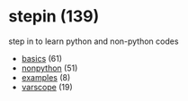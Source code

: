 # stepin (139)
step in to learn python and non-python codes

+ [basics](basics/README.md) (61)
+ [nonpython](nonpython/README.md) (51)
+ [examples](examples/README.md) (8)
+ [varscope](varscope/README.md) (19)
